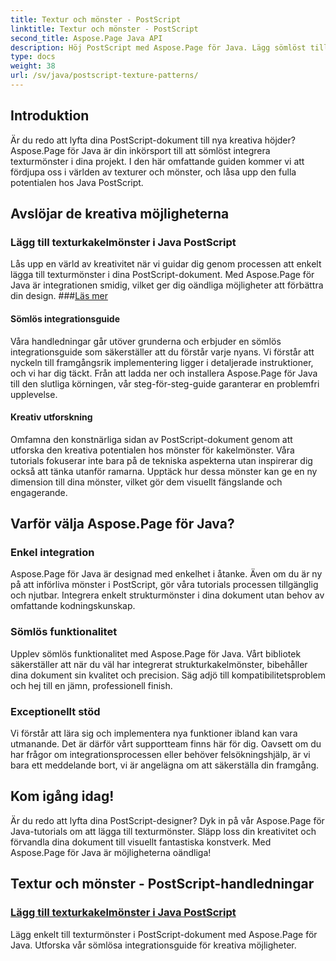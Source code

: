 ```yaml
---
title: Textur och mönster - PostScript
linktitle: Textur och mönster - PostScript
second_title: Aspose.Page Java API
description: Höj PostScript med Aspose.Page för Java. Lägg sömlöst till texturmönster för kreativa möjligheter i våra detaljerade Java PostScript-handledningar.
type: docs
weight: 38
url: /sv/java/postscript-texture-patterns/
---
```

## Introduktion

Är du redo att lyfta dina PostScript-dokument till nya kreativa höjder? Aspose.Page för Java är din inkörsport till att sömlöst integrera texturmönster i dina projekt. I den här omfattande guiden kommer vi att fördjupa oss i världen av texturer och mönster, och låsa upp den fulla potentialen hos Java PostScript.

## Avslöjar de kreativa möjligheterna

### Lägg till texturkakelmönster i Java PostScript

 Lås upp en värld av kreativitet när vi guidar dig genom processen att enkelt lägga till texturmönster i dina PostScript-dokument. Med Aspose.Page för Java är integrationen smidig, vilket ger dig oändliga möjligheter att förbättra din design. ###[Läs mer](./add-texture-tiling-pattern/)

#### Sömlös integrationsguide

Våra handledningar går utöver grunderna och erbjuder en sömlös integrationsguide som säkerställer att du förstår varje nyans. Vi förstår att nyckeln till framgångsrik implementering ligger i detaljerade instruktioner, och vi har dig täckt. Från att ladda ner och installera Aspose.Page för Java till den slutliga körningen, vår steg-för-steg-guide garanterar en problemfri upplevelse.

#### Kreativ utforskning

Omfamna den konstnärliga sidan av PostScript-dokument genom att utforska den kreativa potentialen hos mönster för kakelmönster. Våra tutorials fokuserar inte bara på de tekniska aspekterna utan inspirerar dig också att tänka utanför ramarna. Upptäck hur dessa mönster kan ge en ny dimension till dina mönster, vilket gör dem visuellt fängslande och engagerande.

## Varför välja Aspose.Page för Java?

### Enkel integration

Aspose.Page för Java är designad med enkelhet i åtanke. Även om du är ny på att införliva mönster i PostScript, gör våra tutorials processen tillgänglig och njutbar. Integrera enkelt strukturmönster i dina dokument utan behov av omfattande kodningskunskap.

### Sömlös funktionalitet

Upplev sömlös funktionalitet med Aspose.Page för Java. Vårt bibliotek säkerställer att när du väl har integrerat strukturkakelmönster, bibehåller dina dokument sin kvalitet och precision. Säg adjö till kompatibilitetsproblem och hej till en jämn, professionell finish.

### Exceptionellt stöd

Vi förstår att lära sig och implementera nya funktioner ibland kan vara utmanande. Det är därför vårt supportteam finns här för dig. Oavsett om du har frågor om integrationsprocessen eller behöver felsökningshjälp, är vi bara ett meddelande bort, vi är angelägna om att säkerställa din framgång.

## Kom igång idag!

Är du redo att lyfta dina PostScript-designer? Dyk in på vår Aspose.Page för Java-tutorials om att lägga till texturmönster. Släpp loss din kreativitet och förvandla dina dokument till visuellt fantastiska konstverk. Med Aspose.Page för Java är möjligheterna oändliga!
## Textur och mönster - PostScript-handledningar
### [Lägg till texturkakelmönster i Java PostScript](./add-texture-tiling-pattern/)
Lägg enkelt till texturmönster i PostScript-dokument med Aspose.Page för Java. Utforska vår sömlösa integrationsguide för kreativa möjligheter.